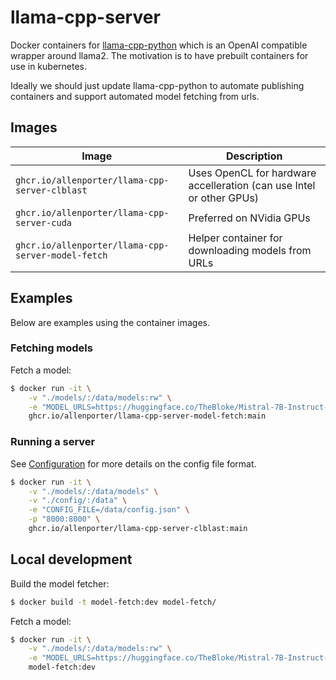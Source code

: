 # llama-cpp-server

Docker containers for [llama-cpp-python](https://github.com/abetlen/llama-cpp-python)
which is an OpenAI compatible wrapper around llama2. The motivation is to have
prebuilt containers for use in kubernetes.

Ideally we should just update llama-cpp-python to automate publishing containers
and support automated model fetching from urls.

## Images

| Image | Description |
| ----- | ----------- |
| `ghcr.io/allenporter/llama-cpp-server-clblast` | Uses OpenCL for hardware accelleration (can use Intel or other GPUs) |
| `ghcr.io/allenporter/llama-cpp-server-cuda` | Preferred on NVidia GPUs |
| `ghcr.io/allenporter/llama-cpp-server-model-fetch` | Helper container for downloading models from URLs |
## Examples

Below are examples using the container images.

### Fetching models

Fetch a model:

```bash
$ docker run -it \
    -v "./models/:/data/models:rw" \
    -e "MODEL_URLS=https://huggingface.co/TheBloke/Mistral-7B-Instruct-v0.1-GGUF/resolve/main/mistral-7b-instruct-v0.1.Q4_K_M.gguf" \
    ghcr.io/allenporter/llama-cpp-server-model-fetch:main
```

### Running a server

See [Configuration](https://llama-cpp-python.readthedocs.io/en/latest/server/#configuration-and-multi-model-support) for
more details on the config file format.

```bash
$ docker run -it \
    -v "./models/:/data/models" \
    -v "./config/:/data" \
    -e "CONFIG_FILE=/data/config.json" \
    -p "8000:8000" \
    ghcr.io/allenporter/llama-cpp-server-clblast:main
```

## Local development

Build the model fetcher:
```bash
$ docker build -t model-fetch:dev model-fetch/
```

Fetch a model:
```bash
$ docker run -it \
    -v "./models/:/data/models:rw" \
    -e "MODEL_URLS=https://huggingface.co/TheBloke/Mistral-7B-Instruct-v0.1-GGUF/resolve/main/mistral-7b-instruct-v0.1.Q4_K_M.gguf" \
    model-fetch:dev
```
